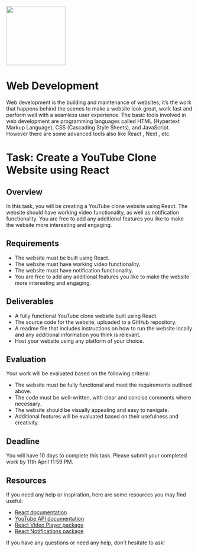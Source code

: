 <img src="https://github.com/EnigmaVSSUT/Induction-2023-2nd-year/blob/main/Web%20development/assets/react.gif" width="160">

# Web Development
Web development is the building and maintenance of websites; it’s the work that happens behind the scenes to make a website look great, work fast and perform well with a seamless user experience. The basic tools involved in web development are programming languages called HTML (Hypertext Markup Language), CSS (Cascading Style Sheets), and JavaScript. However there are some advanced tools also like React , Next , etc.

# Task: Create a YouTube Clone Website using React

## Overview

In this task, you will be creating a YouTube clone website using React. The website should have working video functionality, as well as notification functionality. You are free to add any additional features you like to make the website more interesting and engaging.

## Requirements

- The website must be built using React.
- The website must have working video functionality.
- The website must have notification functionality.
- You are free to add any additional features you like to make the website more interesting and engaging.

## Deliverables

- A fully functional YouTube clone website built using React.
- The source code for the website, uploaded to a GitHub repository.
- A readme file that includes instructions on how to run the website locally and any additional information you think is relevant.
- Host your website using any platform of your choice.

## Evaluation

Your work will be evaluated based on the following criteria:

- The website must be fully functional and meet the requirements outlined above.
- The code must be well-written, with clear and concise comments where necessary.
- The website should be visually appealing and easy to navigate.
- Additional features will be evaluated based on their usefulness and creativity.

## Deadline

You will have 10 days to complete this task. Please submit your completed work by 11th April 11:59 PM.

## Resources

If you need any help or inspiration, here are some resources you may find useful:

- [React documentation](https://reactjs.org/docs/getting-started.html)
- [YouTube API documentation](https://developers.google.com/youtube/)
- [React Video Player package](https://www.npmjs.com/package/react-player)
- [React Notifications package](https://www.npmjs.com/package/react-notifications)


If you have any questions or need any help, don't hesitate to ask!
